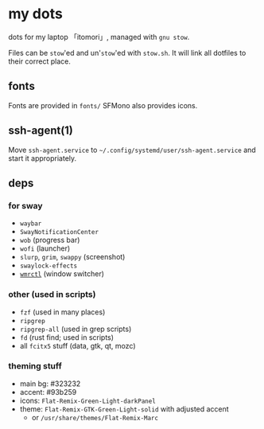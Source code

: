 # my dots

dots for my laptop 「itomori」, managed with `gnu stow`.

Files can be `stow`'ed and un'`stow`'ed with `stow.sh`.
It will link all dotfiles to their correct place.

## fonts
Fonts are provided in `fonts/`
SFMono also provides icons.

## ssh-agent(1)
Move `ssh-agent.service` to `~/.config/systemd/user/ssh-agent.service`
and start it appropriately.

## deps
### for sway
+ `waybar`
+ `SwayNotificationCenter`
+ `wob` (progress bar)
+ `wofi` (launcher)
+ `slurp`, `grim`, `swappy` (screenshot)
+ `swaylock-effects`
+ [`wmrctl`](https://git.sr.ht/~brocellous/wlrctl) (window switcher)

### other (used in scripts)
+ `fzf` (used in many places)
+ `ripgrep`
+ `ripgrep-all` (used in grep scripts)
+ `fd` (rust find; used in scripts)
+ all `fcitx5` stuff (data, gtk, qt, mozc)

### theming stuff
+ main bg: #323232
+ accent: #93b259
+ icons: `Flat-Remix-Green-Light-darkPanel`
+ theme: `Flat-Remix-GTK-Green-Light-solid` with adjusted accent
  + or `/usr/share/themes/Flat-Remix-Marc`

